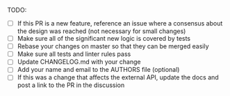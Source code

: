 <!--
  Thanks for filing a pull request on Apollo Fetch!

  Please look at the following checklist to ensure that your PR
  can be accepted quickly:
-->

TODO:

- [ ] If this PR is a new feature, reference an issue where a consensus about the design was reached (not necessary for small changes)
- [ ] Make sure all of the significant new logic is covered by tests
- [ ] Rebase your changes on master so that they can be merged easily
- [ ] Make sure all tests and linter rules pass
- [ ] Update CHANGELOG.md with your change
- [ ] Add your name and email to the AUTHORS file (optional)
- [ ] If this was a change that affects the external API, update the docs and post a link to the PR in the discussion

<!--**Pull Request Labels**

While not necessary, you can help organize our pull requests by labeling this issue when you open it.  To add a label automatically, simply [x] mark the appropriate box below:

- [ ] has-reproduction
- [ ] feature
- [ ] blocking
- [ ] good first review

To add a label not listed above, simply place `/label another-label-name` on a line by itself.
-->